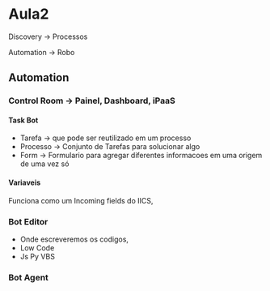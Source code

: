 # Aula2


Discovery -> Processos

Automation -> Robo


## Automation

### Control Room -> Painel, Dashboard, iPaaS

#### Task Bot

- Tarefa -> que pode ser reutilizado em um processo
- Processo -> Conjunto de Tarefas para solucionar algo
- Form -> Formulario para agregar diferentes informacoes em uma origem de uma vez só

#### Variaveis

Funciona como um Incoming fields do IICS, 



### Bot Editor

- Onde escreveremos os codigos,
- Low Code
- Js Py VBS



### Bot Agent


